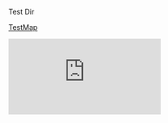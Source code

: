 
<html><body><p> Test Dir </p></body></html>

<a href ="https://ehrlichd.github.io/Coursera-Data-Science-Specialization-Developing-Data-Products-Week-2-Assignment/My-First-Leaflet-Map.html"> TestMap </a>

![MyMap](https://ehrlichd.github.io/Coursera-Data-Science-Specialization-Developing-Data-Products-Week-2-Assignment/My-First-Leaflet-Map.html)
